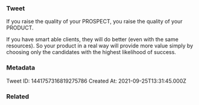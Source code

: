 ### Tweet
If you raise the quality of your PROSPECT, you raise the quality of your PRODUCT.

If you have smart able clients, they will do better (even with the same resources). So your product in a real way will provide more value simply by choosing only the candidates with the highest likelihood of success.

### Metadata
Tweet ID: 1441757316819275786
Created At: 2021-09-25T13:31:45.000Z

### Related


